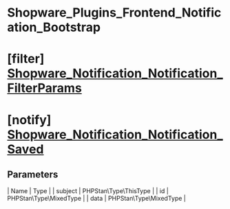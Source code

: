 # Shopware_Plugins_Frontend_Notification_Bootstrap

# [filter] [Shopware_Notification_Notification_FilterParams](https://github.com/shopware/shopware/blob/5.5/engine/Shopware/Plugins/Default/Frontend/Notification/Bootstrap.php#L259)

# [notify] [Shopware_Notification_Notification_Saved](https://github.com/shopware/shopware/blob/5.5/engine/Shopware/Plugins/Default/Frontend/Notification/Bootstrap.php#L270)

## Parameters
| Name        | Type           |
| subject        | PHPStan\Type\ThisType           |
| id        | PHPStan\Type\MixedType           |
| data        | PHPStan\Type\MixedType           |
